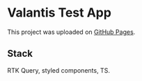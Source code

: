 # Valantis Test App

This project was uploaded on [GitHub Pages](https://yakovcevmark.github.io/valantis_test/).

## Stack

RTK Query, styled components, TS.
